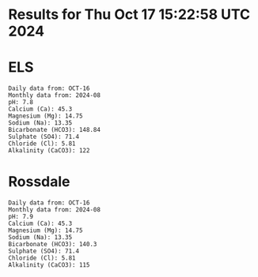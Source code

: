 # Results for Thu Oct 17 15:22:58 UTC 2024
# ELS
```
Daily data from: OCT-16
Monthly data from: 2024-08
pH: 7.8
Calcium (Ca): 45.3
Magnesium (Mg): 14.75
Sodium (Na): 13.35
Bicarbonate (HCO3): 148.84
Sulphate (SO4): 71.4
Chloride (Cl): 5.81
Alkalinity (CaCO3): 122
```
# Rossdale
```
Daily data from: OCT-16
Monthly data from: 2024-08
pH: 7.9
Calcium (Ca): 45.3
Magnesium (Mg): 14.75
Sodium (Na): 13.35
Bicarbonate (HCO3): 140.3
Sulphate (SO4): 71.4
Chloride (Cl): 5.81
Alkalinity (CaCO3): 115
```
